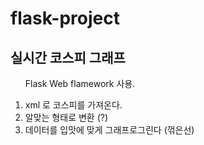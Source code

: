 # flask-project
<H2> 실시간 코스피 그래프 </H2> 

<ul>Flask Web flamework 사용.</ul>

1. xml 로 코스피를 가져온다.
2. 알맞는 형태로 변환 (?)
3. 데이터를 입맛에 맞게 그래프로그린다 (꺾은선)
